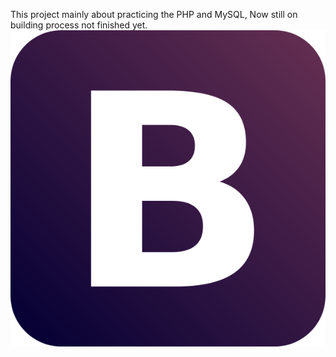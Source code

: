 This project mainly about practicing the PHP and MySQL, Now still on building process not finished yet. 
<br>
<img src="https://github.com/Dongmingguoguo/login/blob/master/htdocs/img/logo.png">














